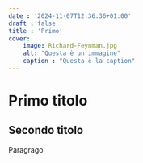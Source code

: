 ```yaml
---
date : '2024-11-07T12:36:36+01:00'
draft : false
title : 'Primo'
cover:
    image: Richard-Feynman.jpg
    alt: "Questa è un immagine"
    caption : "Questa è la caption"
---
```


# Primo titolo
## Secondo titolo

Paragrago